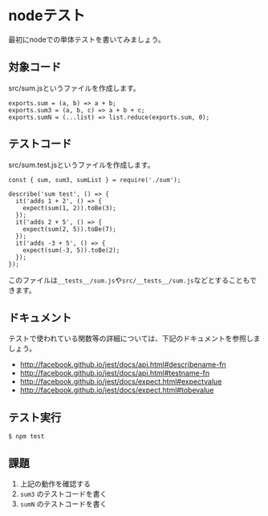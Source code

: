# nodeテスト

最初にnodeでの単体テストを書いてみましょう。

## 対象コード

src/sum.jsというファイルを作成します。

```
exports.sum = (a, b) => a + b;
exports.sum3 = (a, b, c) => a + b + c;
exports.sumN = (...list) => list.reduce(exports.sum, 0);
```

## テストコード

src/sum.test.jsというファイルを作成します。

```
const { sum, sum3, sumList } = require('./sum');

describe('sum test', () => {
  it('adds 1 + 2', () => {
    expect(sum(1, 2)).toBe(3);
  });
  it('adds 2 + 5', () => {
    expect(sum(2, 5)).toBe(7);
  });
  it('adds -3 + 5', () => {
    expect(sum(-3, 5)).toBe(2);
  });
});
```

このファイルは`__tests__/sum.js`や`src/__tests__/sum.js`などとすることもできます。

## ドキュメント

テストで使われている関数等の詳細については、下記のドキュメントを参照しましょう。

- http://facebook.github.io/jest/docs/api.html#describename-fn
- http://facebook.github.io/jest/docs/api.html#testname-fn
- http://facebook.github.io/jest/docs/expect.html#expectvalue
- http://facebook.github.io/jest/docs/expect.html#tobevalue

## テスト実行

```
$ npm test
```

## 課題

1. 上記の動作を確認する
2. `sum3` のテストコードを書く
3. `sumN` のテストコードを書く
